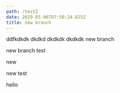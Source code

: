 ```yaml
---
path: /test2
date: 2019-05-06T07:50:24.825Z
title: new branch
---
```

ddfkdkdk
dkdkd
dkdkdk
dkdkdk
new branch

new branch test

new


new test




hello
